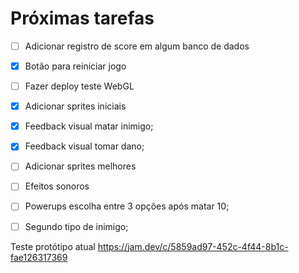 
# Próximas tarefas
- [ ] Adicionar registro de score em algum banco de dados

- [x] Botão para reiniciar jogo

- [ ] Fazer deploy teste WebGL

- [x] Adicionar sprites iniciais

- [x] Feedback visual matar inimigo;

- [x] Feedback visual tomar dano;

- [ ] Adicionar sprites melhores

- [ ] Efeitos sonoros

- [ ] Powerups escolha entre 3 opções após matar 10;

- [ ] Segundo tipo de inimigo;

Teste protótipo atual https://jam.dev/c/5859ad97-452c-4f44-8b1c-fae126317369

